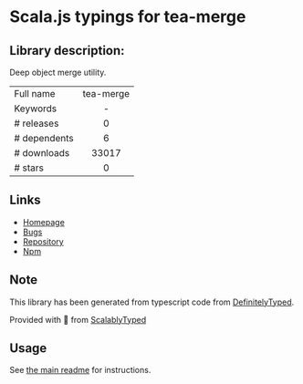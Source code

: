 
# Scala.js typings for tea-merge


## Library description:
Deep object merge utility.

|                    |                 |
| ------------------ | :-------------: |
| Full name          | tea-merge |
| Keywords           | - |
| # releases         | 0 |
| # dependents       | 6 |
| # downloads        | 33017 |
| # stars            | 0 |

## Links
- [Homepage](https://github.com/qualiancy/tea-merge#readme)
- [Bugs](https://github.com/qualiancy/tea-merge/issues)
- [Repository](https://github.com/qualiancy/tea-merge)
- [Npm](https://www.npmjs.com/package/tea-merge)
    


## Note
This library has been generated from typescript code from [DefinitelyTyped](https://definitelytyped.org).

Provided with :purple_heart: from [ScalablyTyped](https://github.com/oyvindberg/ScalablyTyped)

## Usage
See [the main readme](../../readme.md) for instructions.


